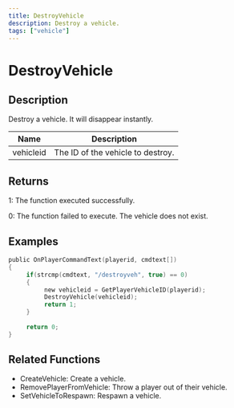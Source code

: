 ```yaml
---
title: DestroyVehicle
description: Destroy a vehicle.
tags: ["vehicle"]
---
```


# DestroyVehicle

## Description

Destroy a vehicle. It will disappear instantly.

| Name      | Description                       |
| --------- | --------------------------------- |
| vehicleid | The ID of the vehicle to destroy. |

## Returns

1: The function executed successfully.

0: The function failed to execute. The vehicle does not exist.

## Examples

```c
public OnPlayerCommandText(playerid, cmdtext[])
{
     if(strcmp(cmdtext, "/destroyveh", true) == 0)
     {
          new vehicleid = GetPlayerVehicleID(playerid);
          DestroyVehicle(vehicleid);
          return 1;
     }
 
     return 0;
}
```

## Related Functions

- CreateVehicle: Create a vehicle.
- RemovePlayerFromVehicle: Throw a player out of their vehicle.
- SetVehicleToRespawn: Respawn a vehicle.

